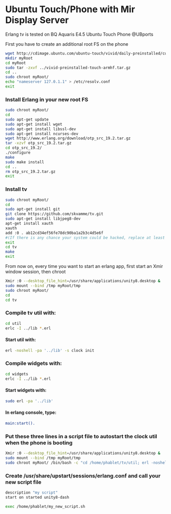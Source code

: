 <h1>Ubuntu Touch/Phone with Mir Display Server</h1>

Erlang tv is tested on BQ Aquaris E4.5 Ubuntu Touch Phone @UBports

First you have to create an additional root FS on the phone
```bash
wget http://cdimage.ubuntu.com/ubuntu-touch/vivid/daily-preinstalled/current/vivid-preinstalled-touch-armhf.tar.gz
mkdir myRoot
cd myRoot
sudo tar -zxvf ../vivid-preinstalled-touch-armhf.tar.gz
cd ..
sudo chroot myRoot/
echo "nameserver 127.0.1.1" > /etc/resolv.conf
exit
```
### Install Erlang in your new root FS
```bash
sudo chroot myRoot/
cd
sudo apt-get update
sudo apt-get install wget
sudo apt-get install libssl-dev
sudo apt-get install ncurses-dev
wget http://www.erlang.org/download/otp_src_19.2.tar.gz
tar -xzvf otp_src_19.2.tar.gz
cd otp_src_19.2/
./configure
make
sudo make install
cd ..
rm otp_src_19.2.tar.gz
exit
```
### Install tv
```bash
sudo chroot myRoot/
cd
sudo apt-get install git
git clone https://github.com/skvamme/tv.git
sudo apt-get install libjpeg8-dev
apt-get install xauth
xauth
add :0 . ab12cd34ef56fe78dc90ba1a2b3c4d5e6f
#(If there is any chance your system could be hacked, replace at least one of the random characters above)
exit
cd tv
make
exit
```

From now on, every time you want to start an erlang app, first start an Xmir window session, then chroot
```bash
Xmir :0 --desktop_file_hint=/usr/share/applications/unity8.desktop &
sudo mount --bind /tmp myRoot/tmp
sudo chroot myRoot/
cd
cd tv
```

### Compile tv util with:
```bash
cd util
erlc -I ../lib *.erl
```
#### Start util with:
```bash
erl -noshell -pa '../lib' -s clock init
```

### Compile widgets with:
```bash
cd widgets
erlc -I ../lib *.erl
```

#### Start widgets with:
```bash
sudo erl -pa '../lib'
```

#### In erlang console, type:
```erlang
main:start().
```

### Put these three lines in a script file to autostart the clock util when the phone is booting
```bash
Xmir :0 --desktop_file_hint=/usr/share/applications/unity8.desktop &
sudo mount --bind /tmp myRoot/tmp
sudo chroot myRoot/ /bin/bash -c "cd /home/phablet/tv/util; erl -noshell -pa '../lib' -s clock init"
```

### Create /usr/share/upstart/sessions/erlang.conf and call your new script file
```bash
description "my script"
start on started unity8-dash 

exec /home/phablet/my_new_script.sh
```


